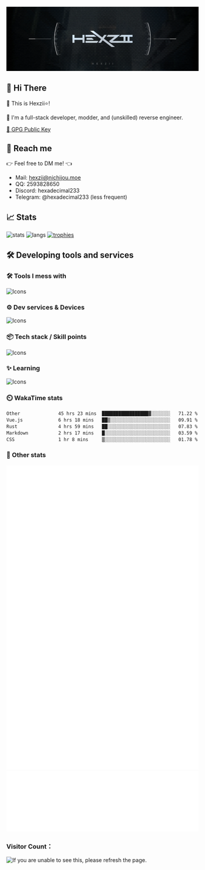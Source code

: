 <p align="center">
<img src="./logo.png" alt="banner">
</p>

## 👋 Hi There

🚀 This is Hexzii⭐!

🛜 I'm a full-stack developer, modder, and (unskilled) reverse engineer.

[🔑 GPG Public Key](https://github.com/hexadecimal233.gpg)

## 📱 Reach me

👉 Feel free to DM me! 👈

- Mail: [hexzii@nichijou.moe](mailto:hexzii@nichijou.moe)
- QQ: 2593828650
- Discord: hexadecimal233
- Telegram: @hexadecimal233 (less frequent)

## 📈 Stats

![stats](https://github-readme-stats.vercel.app/api?username=hexadecimal233&theme=dracula&show_icons=true)
![langs](https://github-readme-stats.vercel.app/api/top-langs/?username=hexadecimal233&theme=dracula&layout=compact)
[![trophies](https://github-profile-trophy.vercel.app/?username=hexadecimal233)](https://github.com/ryo-ma/github-profile-trophy)

## 🛠️ Developing tools and services

<!--See:https://github.com/hexadecimal233/homepage-new-->
<!--START_SECTION:skillicons-->

### 🛠️ Tools I mess with

![Icons](https://skillicons.dev/icons?i=pnpm,bun,git,gradle,idea,androidstudio,visualstudio,vscode,neovim,postman,ai,ae,ps)

### ⚙ Dev services & Devices

![Icons](https://skillicons.dev/icons?i=arduino,docker,bash,github,npm,vercel,cloudflare,gradle,githubactions,figma)

### 📦 Tech stack / Skill points

![Icons](https://skillicons.dev/icons?i=java,nodejs,html,css,js,typescript,vue,nuxtjs,astro,py,cs,dotnet,rust,markdown,regex,tauri)

### ✨ Learning

![Icons](https://skillicons.dev/icons?i=mongodb,blender,cpp,godot,unity,dart,go,kotlin,latex,nix,opencv,wasm,react,qt)

<!--END_SECTION:skillicons-->

### ⏲️ WakaTime stats

<!--START_SECTION:waka-->

```txt
Other              45 hrs 23 mins  █████████████████▓░░░░░░░   71.22 %
Vue.js             6 hrs 18 mins   ██▒░░░░░░░░░░░░░░░░░░░░░░   09.91 %
Rust               4 hrs 59 mins   ██░░░░░░░░░░░░░░░░░░░░░░░   07.83 %
Markdown           2 hrs 17 mins   █░░░░░░░░░░░░░░░░░░░░░░░░   03.59 %
CSS                1 hr 8 mins     ▒░░░░░░░░░░░░░░░░░░░░░░░░   01.78 %
```

<!--END_SECTION:waka-->

<!--

### My projects

... TODO: Add projects?

-->

### 🎵 Other stats

![netease](https://github.com/hexadecimal233/netease-cloud-music-card/blob/main/card.svg)
![steam](./metrics.plugin.steam.svg)

<h3>Visitor Count：</h3>
<img src="https://count.getloli.com/get/@6475578645547358_hm?theme=moebooru" alt="If you are unable to see this, please refresh the page.">
